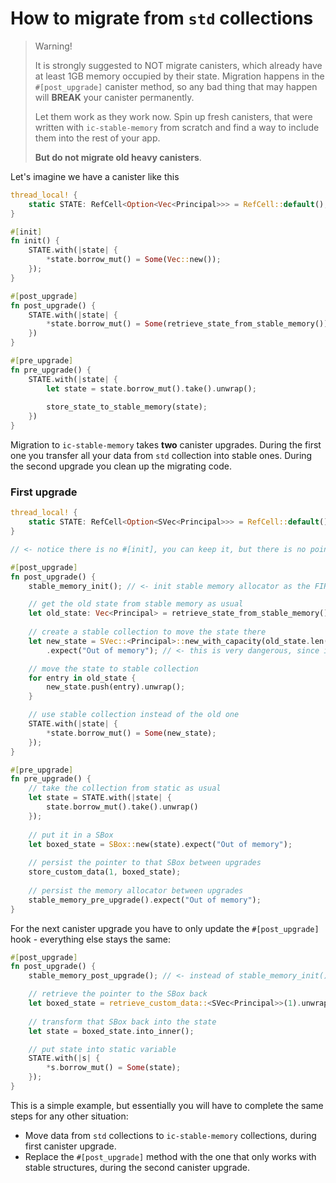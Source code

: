 # How to migrate from `std` collections

> Warning!
>
> It is strongly suggested to NOT migrate canisters, which already have at least 1GB memory occupied by 
> their state. Migration happens in the `#[post_upgrade]` canister method, so any bad thing that may happen will **BREAK**
> your canister permanently.
> 
> Let them work as they work now. Spin up fresh canisters, that were written with `ic-stable-memory` from scratch and
> find a way to include them into the rest of your app. 
> 
> **But do not migrate old heavy canisters**.

Let's imagine we have a canister like this
```rust
thread_local! {
    static STATE: RefCell<Option<Vec<Principal>>> = RefCell::default();
}

#[init]
fn init() {
    STATE.with(|state| {
        *state.borrow_mut() = Some(Vec::new()); 
    });
}

#[post_upgrade]
fn post_upgrade() {
    STATE.with(|state| {
        *state.borrow_mut() = Some(retrieve_state_from_stable_memory());
    })
}

#[pre_upgrade]
fn pre_upgrade() {
    STATE.with(|state| {
        let state = state.borrow_mut().take().unwrap();
        
        store_state_to_stable_memory(state);
    })
}
```

Migration to `ic-stable-memory` takes **two** canister upgrades. During the first one you transfer all your data from
`std` collection into stable ones. During the second upgrade you clean up the migrating code.

### First upgrade
```rust
thread_local! {
    static STATE: RefCell<Option<SVec<Principal>>> = RefCell::default(); // <- notice Vec changed to SVec
}

// <- notice there is no #[init], you can keep it, but there is no point in that in production

#[post_upgrade]
fn post_upgrade() {
    stable_memory_init(); // <- init stable memory allocator as the FIRST line

    // get the old state from stable memory as usual
    let old_state: Vec<Principal> = retrieve_state_from_stable_memory();
    
    // create a stable collection to move the state there
    let new_state = SVec::<Principal>::new_with_capacity(old_state.len())
        .expect("Out of memory"); // <- this is very dangerous, since it can break your canister

    // move the state to stable collection
    for entry in old_state {
        new_state.push(entry).unwrap();
    }

    // use stable collection instead of the old one
    STATE.with(|state| {
        *state.borrow_mut() = Some(new_state);
    });
}

#[pre_upgrade]
fn pre_upgrade() {
    // take the collection from static as usual
    let state = STATE.with(|state| {
        state.borrow_mut().take().unwrap()
    });
    
    // put it in a SBox
    let boxed_state = SBox::new(state).expect("Out of memory");
    
    // persist the pointer to that SBox between upgrades
    store_custom_data(1, boxed_state);
    
    // persist the memory allocator between upgrades
    stable_memory_pre_upgrade().expect("Out of memory");
}
```

For the next canister upgrade you have to only update the `#[post_upgrade]` hook - everything else stays the same:
```rust
#[post_upgrade]
fn post_upgrade() {
    stable_memory_post_upgrade(); // <- instead of stable_memory_init()

    // retrieve the pointer to the SBox back
    let boxed_state = retrieve_custom_data::<SVec<Principal>>(1).unwrap();
    
    // transform that SBox back into the state
    let state = boxed_state.into_inner();

    // put state into static variable
    STATE.with(|s| {
        *s.borrow_mut() = Some(state);
    });
}
```

This is a simple example, but essentially you will have to complete the same steps for any other situation:
* Move data from `std` collections to `ic-stable-memory` collections, during first canister upgrade.
* Replace the `#[post_upgrade]` method with the one that only works with stable structures, during the second canister upgrade.